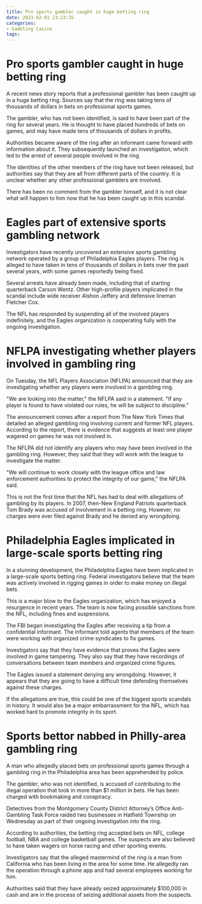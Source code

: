 ```yaml
---
title: Pro sports gambler caught in huge betting ring
date: 2023-02-01 23:23:35
categories:
- Gambling Casino
tags:
---
```



#  Pro sports gambler caught in huge betting ring

A recent news story reports that a professional gambler has been caught up in a huge betting ring. Sources say that the ring was taking tens of thousands of dollars in bets on professional sports games.

The gambler, who has not been identified, is said to have been part of the ring for several years. He is thought to have placed hundreds of bets on games, and may have made tens of thousands of dollars in profits.

Authorities became aware of the ring after an informant came forward with information about it. They subsequently launched an investigation, which led to the arrest of several people involved in the ring.

The identities of the other members of the ring have not been released, but authorities say that they are all from different parts of the country. It is unclear whether any other professional gamblers are involved.

There has been no comment from the gambler himself, and it is not clear what will happen to him now that he has been caught up in this scandal.

#  Eagles part of extensive sports gambling network

Investigators have recently uncovered an extensive sports gambling network operated by a group of Philadelphia Eagles players. The ring is alleged to have taken in tens of thousands of dollars in bets over the past several years, with some games reportedly being fixed.

Several arrests have already been made, including that of starting quarterback Carson Wentz. Other high-profile players implicated in the scandal include wide receiver Alshon Jeffery and defensive lineman Fletcher Cox.

The NFL has responded by suspending all of the involved players indefinitely, and the Eagles organization is cooperating fully with the ongoing investigation.

#  NFLPA investigating whether players involved in gambling ring

On Tuesday, the NFL Players Association (NFLPA) announced that they are investigating whether any players were involved in a gambling ring.

"We are looking into the matter," the NFLPA said in a statement. "If any player is found to have violated our rules, he will be subject to discipline."

The announcement comes after a report from The New York Times that detailed an alleged gambling ring involving current and former NFL players. According to the report, there is evidence that suggests at least one player wagered on games he was not involved in.

The NFLPA did not identify any players who may have been involved in the gambling ring. However, they said that they will work with the league to investigate the matter.

"We will continue to work closely with the league office and law enforcement authorities to protect the integrity of our game," the NFLPA said.

This is not the first time that the NFL has had to deal with allegations of gambling by its players. In 2007, then-New England Patriots quarterback Tom Brady was accused of involvement in a betting ring. However, no charges were ever filed against Brady and he denied any wrongdoing.

#  Philadelphia Eagles implicated in large-scale sports betting ring

In a stunning development, the Philadelphia Eagles have been implicated in a large-scale sports betting ring. Federal investigators believe that the team was actively involved in rigging games in order to make money on illegal bets.

This is a major blow to the Eagles organization, which has enjoyed a resurgence in recent years. The team is now facing possible sanctions from the NFL, including fines and suspensions.

The FBI began investigating the Eagles after receiving a tip from a confidential informant. The informant told agents that members of the team were working with organized crime syndicates to fix games.

Investigators say that they have evidence that proves the Eagles were involved in game tampering. They also say that they have recordings of conversations between team members and organized crime figures.

The Eagles issued a statement denying any wrongdoing. However, it appears that they are going to have a difficult time defending themselves against these charges.

If the allegations are true, this could be one of the biggest sports scandals in history. It would also be a major embarrassment for the NFL, which has worked hard to promote integrity in its sport.

#  Sports bettor nabbed in Philly-area gambling ring

A man who allegedly placed bets on professional sports games through a gambling ring in the Philadelphia area has been apprehended by police.

The gambler, who was not identified, is accused of contributing to the illegal operation that took in more than $1 million in bets. He has been charged with bookmaking and conspiracy.

Detectives from the Montgomery County District Attorney’s Office Anti-Gambling Task Force raided two businesses in Hatfield Township on Wednesday as part of their ongoing investigation into the ring.

According to authorities, the betting ring accepted bets on NFL, college football, NBA and college basketball games. The suspects are also believed to have taken wagers on horse racing and other sporting events.

Investigators say that the alleged mastermind of the ring is a man from California who has been living in the area for some time. He allegedly ran the operation through a phone app and had several employees working for him.

Authorities said that they have already seized approximately $100,000 in cash and are in the process of seizing additional assets from the suspects.